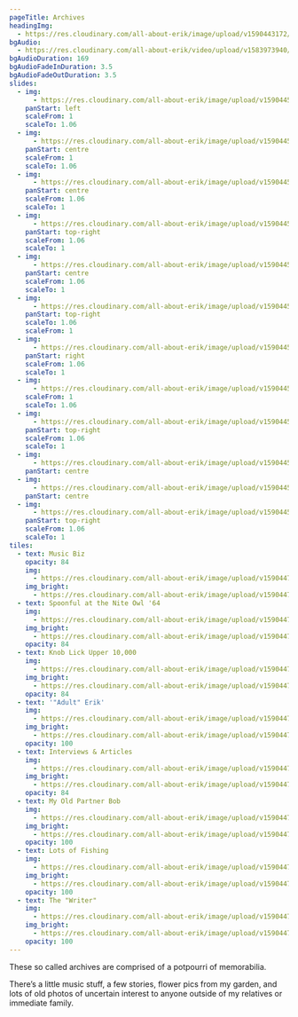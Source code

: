 ```yaml
---
pageTitle: Archives
headingImg:
  - https://res.cloudinary.com/all-about-erik/image/upload/v1590443172/Archives/archives_pzfww1.png
bgAudio:
  - https://res.cloudinary.com/all-about-erik/video/upload/v1583973940/Archives/Fond-Affection-The-Blue-Velvet-Band_Archives_jndcac.mp3
bgAudioDuration: 169
bgAudioFadeInDuration: 3.5
bgAudioFadeOutDuration: 3.5
slides:
  - img:
      - https://res.cloudinary.com/all-about-erik/image/upload/v1590445373/Archives/slideshow/01-erik-jacobsen-at-gate-july1973_ijreje.jpg
    panStart: left
    scaleFrom: 1
    scaleTo: 1.06
  - img:
      - https://res.cloudinary.com/all-about-erik/image/upload/v1590445373/Archives/slideshow/02-img790_bbmrcb.jpg
    panStart: centre
    scaleFrom: 1
    scaleTo: 1.06
  - img:
      - https://res.cloudinary.com/all-about-erik/image/upload/v1590445374/Archives/slideshow/03-img217_qjvmvg.jpg
    panStart: centre
    scaleFrom: 1.06
    scaleTo: 1
  - img:
      - https://res.cloudinary.com/all-about-erik/image/upload/v1590445373/Archives/slideshow/04-img071_cnndkb.jpg
    panStart: top-right
    scaleFrom: 1.06
    scaleTo: 1
  - img:
      - https://res.cloudinary.com/all-about-erik/image/upload/v1590445373/Archives/slideshow/05-img001_m7zb1d.jpg
    panStart: centre
    scaleFrom: 1.06
    scaleTo: 1
  - img:
      - https://res.cloudinary.com/all-about-erik/image/upload/v1590445373/Archives/slideshow/06-60_kdt204.jpg
    panStart: top-right
    scaleTo: 1.06
    scaleFrom: 1
  - img:
      - https://res.cloudinary.com/all-about-erik/image/upload/v1590445374/Archives/slideshow/07-img_1684_s6qwky.jpg
    panStart: right
    scaleFrom: 1.06
    scaleTo: 1
  - img:
      - https://res.cloudinary.com/all-about-erik/image/upload/v1590445374/Archives/slideshow/08-erik-jacobsen-in-sf-office-at-great-honesty-may1968_sdm5ya.jpg
    scaleFrom: 1
    scaleTo: 1.06
  - img:
      - https://res.cloudinary.com/all-about-erik/image/upload/v1590445374/Archives/slideshow/09-10000117a_bqbtgs.jpg
    panStart: top-right
    scaleFrom: 1.06
    scaleTo: 1
  - img:
      - https://res.cloudinary.com/all-about-erik/image/upload/v1590445374/Archives/slideshow/10-music_8_ttkjun.jpg
    panStart: centre
  - img:
      - https://res.cloudinary.com/all-about-erik/image/upload/v1590445375/Archives/slideshow/11-img347_mbycsi.jpg
    panStart: centre
  - img:
      - https://res.cloudinary.com/all-about-erik/image/upload/v1590445374/Archives/slideshow/12-erik-jacobsen-boat-sept1967_t7szc2.jpg
    panStart: top-right
    scaleFrom: 1.06
    scaleTo: 1
tiles:
  - text: Music Biz
    opacity: 84
    img:
      - https://res.cloudinary.com/all-about-erik/image/upload/v1590447717/Archives/tiles/01_icon_music_biz_fpi9uh.jpg
    img_bright:
      - https://res.cloudinary.com/all-about-erik/image/upload/v1590447717/Archives/tiles/01_icon_music_biz-bright_ke9guf.jpg
  - text: Spoonful at the Nite Owl '64
    img:
      - https://res.cloudinary.com/all-about-erik/image/upload/v1590447717/Archives/tiles/02-icon-spoonful_tfbjir.jpg
    img_bright:
      - https://res.cloudinary.com/all-about-erik/image/upload/v1590447717/Archives/tiles/02-icon-spoonful-bright_ghltvs.jpg
    opacity: 84
  - text: Knob Lick Upper 10,000
    img:
      - https://res.cloudinary.com/all-about-erik/image/upload/v1590447717/Archives/tiles/03-icon-knoblick_qkmpfx.jpg
    img_bright:
      - https://res.cloudinary.com/all-about-erik/image/upload/v1590447717/Archives/tiles/03-icon-knoblick-bright_wlscyt.jpg
    opacity: 84
  - text: '"Adult" Erik'
    img:
      - https://res.cloudinary.com/all-about-erik/image/upload/v1590447717/Archives/tiles/04-icon-adult_ke4iyp.jpg
    img_bright:
      - https://res.cloudinary.com/all-about-erik/image/upload/v1590447717/Archives/tiles/04-icon-adult-bright_xp5u3r.jpg
    opacity: 100
  - text: Interviews & Articles
    img:
      - https://res.cloudinary.com/all-about-erik/image/upload/v1590447717/Archives/tiles/05-icon-interviews_w1b5nu.jpg
    img_bright:
      - https://res.cloudinary.com/all-about-erik/image/upload/v1590447718/Archives/tiles/05-icon-interviews-bright_ymi1lo.jpg
    opacity: 84
  - text: My Old Partner Bob
    img:
      - https://res.cloudinary.com/all-about-erik/image/upload/v1590447718/Archives/tiles/06-icon-bob_stipuy.jpg
    img_bright:
      - https://res.cloudinary.com/all-about-erik/image/upload/v1590447716/Archives/tiles/06-icon-bob-bright_qdmt1u.jpg
    opacity: 100
  - text: Lots of Fishing
    img:
      - https://res.cloudinary.com/all-about-erik/image/upload/v1590447716/Archives/tiles/07-icon-fishing_e32hbu.jpg
    img_bright:
      - https://res.cloudinary.com/all-about-erik/image/upload/v1590447717/Archives/tiles/07-icon-fishing-bright_crvto3.jpg
    opacity: 100
  - text: The "Writer"
    img:
      - https://res.cloudinary.com/all-about-erik/image/upload/v1590447716/Archives/tiles/08-icon-writing_jkdvre.jpg
    img_bright:
      - https://res.cloudinary.com/all-about-erik/image/upload/v1590447716/Archives/tiles/08-icon-writing-bright_gzfowt.jpg
    opacity: 100
---
```

These so called archives are comprised of a potpourri of memorabilia.  

There’s a little music stuff, a few stories, flower pics from my garden, and lots of old photos of uncertain interest to anyone outside of my relatives or immediate family.